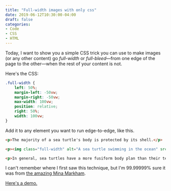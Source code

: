 ```yaml
---
title: "Full-width images with only css"
date: 2019-06-12T10:30:00-04:00
draft: false
categories:
- Code
- CSS
- HTML
---
```


Today, I want to show you a simple CSS trick you can use to make images (or any other content) go *full-width* or *full-bleed*&mdash;from one edge of the page to the other&mdash;when the rest of your content is not.

Here's the CSS:

```css
.full-width {
	left: 50%;
	margin-left: -50vw;
	margin-right: -50vw;
	max-width: 100vw;
	position: relative;
	right: 50%;
	width: 100vw;
}
```

Add it to any element you want to run edge-to-edge, like this.

```html
<p>The majority of a sea turtle's body is protected by its shell.</p>

<p><img class="full-width" alt="A sea turtle swimming in the ocean" src="https://images.unsplash.com/photo-1518467166778-b88f373ffec7?ixlib=rb-1.2.1&ixid=eyJhcHBfaWQiOjEyMDd9&auto=format&fit=crop&w=1778&q=80"></p>

<p>In general, sea turtles have a more fusiform body plan than their terrestrial or freshwater counterparts. The reduced volume of a fusiform (tapering at both ends) body means sea turtles cannot retract their head, legs, and arms into their shells for protection like other turtles can.</p>
```

I can't remember where I first saw this technique, but I'm 99.99999% sure it was from [the amazing Mina Markham](http://mina.codes/).

[Here's a demo.](https://codepen.io/cferdinandi/pen/jjEgJg)
